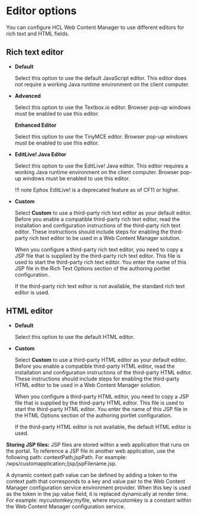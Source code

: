 # Editor options

You can configure HCL Web Content Manager to use different editors for rich text and HTML fields.

## Rich text editor

-   **Default**

    Select this option to use the default JavaScript editor. This editor does not require a working Java runtime environment on the client computer.

-   **Advanced**

    Select this option to use the Textbox.io editor. Browser pop-up windows must be enabled to use this editor.

    **Enhanced Editor**

    Select this option to use the TinyMCE editor. Browser pop-up windows must be enabled to use this editor.

-   **EditLive! Java Editor**

    Select this option to use the EditLive! Java editor. This editor requires a working Java runtime environment on the client computer. Browser pop-up windows must be enabled to use this editor.

    !!! note
        Ephox EditLive! is a deprecated feature as of CF11 or higher.

-   **Custom**

    Select **Custom** to use a third-party rich text editor as your default editor. Before you enable a compatible third-party rich text editor, read the installation and configuration instructions of the third-party rich text editor. These instructions should include steps for enabling the third-party rich text editor to be used in a Web Content Manager solution.

    When you configure a third-party rich text editor, you need to copy a JSP file that is supplied by the third-party rich text editor. This file is used to start the third-party rich text editor. You enter the name of this JSP file in the Rich Text Options section of the authoring portlet configuration.

    If the third-party rich text editor is not available, the standard rich text editor is used.


## HTML editor

-   **Default**

    Select this option to use the default HTML editor.

-   **Custom**

    Select **Custom** to use a third-party HTML editor as your default editor. Before you enable a compatible third-party HTML editor, read the installation and configuration instructions of the third-party HTML editor. These instructions should include steps for enabling the third-party HTML editor to be used in a Web Content Manager solution.

    When you configure a third-party HTML editor, you need to copy a JSP file that is supplied by the third-party HTML editor. This file is used to start the third-party HTML editor. You enter the name of this JSP file in the HTML Options section of the authoring portlet configuration.

    If the third-party HTML editor is not available, the default HTML editor is used.


**Storing JSP files:** JSP files are stored within a web application that runs on the portal. To reference a JSP file in another web application, use the following path: contextPath;jspPath. For example: /wps/customapplication;/jsp/jspFilename.jsp.

A dynamic context path value can be defined by adding a token to the context path that corresponds to a key and value pair to the Web Content Manager configuration service environment provider. When this key is used as the token in the jsp value field, it is replaced dynamically at render time. For example: mycustomkey;myfile, where mycustomkey is a constant within the Web Content Manager configuration service.


